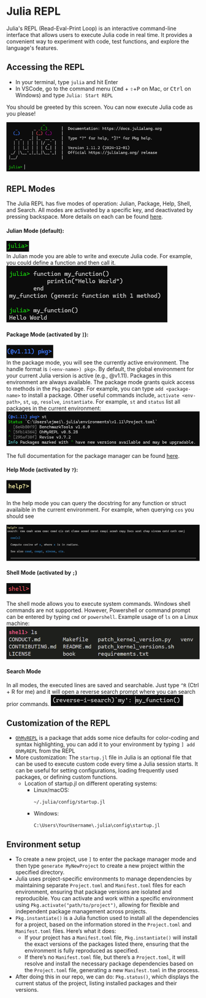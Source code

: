 # Julia REPL

Julia's REPL (Read-Eval-Print Loop) is an interactive command-line interface that allows users to execute Julia code in real time. It provides a convenient way to experiment with code, test functions, and explore the language's features.

## Accessing the REPL
- In your terminal, type `julia` and hit Enter
- In VSCode, go to the command menu (<kbd>Cmd</kbd> + <kbd>⇧</kbd>+<kbd>P</kbd> on Mac, or <kbd>Ctrl</kbd> on Windows) and type `Julia: Start REPL`

You should be greeted by this screen. You can now execute Julia code as you please!

<img src="images/julia_repl.png"/>


## REPL Modes

The Julia REPL has five modes of operation: Julian, Package, Help, Shell, and Search. All modes are activated by a specific key, and deactivated by pressing backspace. More details on each can be found [here](https://docs.julialang.org/en/v1/stdlib/REPL/#The-different-prompt-modes).

#### Julian Mode (default):
<img src="images/julia_default_mode.png"/></br>
In Julian mode you are able to write and execute Julia code. For example, you could define a function and then call it.
<img src="images/code_exec.png"/>

#### Package Mode (activated by `]`):
<img src="images/julia_pkg_mode.png"/></br>
In the package mode, you will see the currently active environment. The handle format is `(<env-name>) pkg>`. By default, the global environment for your current Julia version is active (e.g., @v1.11). Packages in this environment are always available. The package mode grants quick access to methods in the `Pkg` package. For example, you can type `add <package-name>` to install a package. Other useful commands include, `activate <env-path>`, `st`, `up`, `resolve`, `instantiate`. For example, `st` and `status` list all packages in the current environment:
<img src="images/my_env.png"/>


The full documentation for the package manager can be found [here](https://pkgdocs.julialang.org/v1/).

#### Help Mode (activated by `?`):
<img src="images/julia_help_mode.png"/></br>

In the help mode you can query the docstring for any function or struct availaible in the current environment. For example, when querying `cos` you should see

<img src="images/cos_help.png"/>


#### Shell Mode (activated by `;`)
<img src="images/julia_shell_mode.png"/>

The shell mode allows you to execute system commands. Windows shell commands are not supported. However, Powershell or command prompt can be entered by typing `cmd` or `powershell`. Example usage of `ls` on a Linux machine:
<img src="images/shell_ls.png"/>

#### Search Mode
In all modes, the executed lines are saved and searchable. Just type `^R` (Ctrl + R for me) and it will open a reverse search prompt where you can search prior commands.
<img src="images/rev_search.png"/>


## Customization of the REPL

- [`OhMyREPL`](https://github.com/KristofferC/OhMyREPL.jl) is a package that adds some nice defaults for color-coding and syntax highlighting, you can add it to your environment by typing `] add OhMyREPL` from the REPL
- More customization:
    The `startup.jl` file in Julia is an optional file that can be used to execute custom code every time a Julia session starts. It can be useful for setting configurations, loading frequently used packages, or defining custom functions.
    - Location of startup.jl on different operating systems:
        - Linux/macOS:
            ```
            ~/.julia/config/startup.jl
            ```
        - Windows:
            ```
            C:\Users\YourUsername\.julia\config\startup.jl
            ```

## Environment setup
- To create a new project, use `]` to enter the package manager mode and then type `generate MyNewProject` to create a new project within the specified directory.
- Julia uses project-specific environments to manage dependencies by maintaining separate `Project.toml` and `Manifest.toml` files for each environment, ensuring that package versions are isolated and reproducible. You can activate and work within a specific environment using `Pkg.activate("path/to/project")`, allowing for flexible and independent package management across projects.
- `Pkg.instantiate()` is a Julia function used to install all the dependencies for a project, based on the information stored in the `Project.toml` and `Manifest.toml` files. Here’s what it does:
    - If your project has a `Manifest.toml` file, `Pkg.instantiate()` will install the exact versions of the packages listed there, ensuring that the environment is fully reproduced as specified.
    - If there’s no `Manifest.toml` file, but there’s a `Project.toml`, it will resolve and install the necessary package dependencies based on the `Project.toml` file, generating a new `Manifest.toml` in the process.
- After doing this in our repo, we can do: `Pkg.status()`, which displays the current status of the project, listing installed packages and their versions.